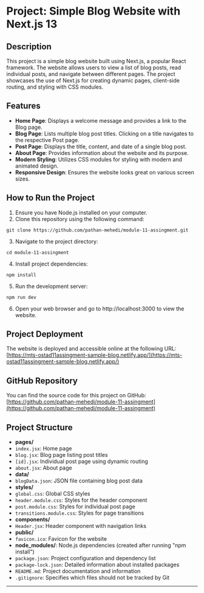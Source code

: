 # Project: Simple Blog Website with Next.js 13

## Description
This project is a simple blog website built using Next.js, a popular React framework. The website allows users to view a list of blog posts, read individual posts, and navigate between different pages. The project showcases the use of Next.js for creating dynamic pages, client-side routing, and styling with CSS modules.

## Features
- **Home Page**: Displays a welcome message and provides a link to the Blog page.
- **Blog Page**: Lists multiple blog post titles. Clicking on a title navigates to the respective Post page.
- **Post Page**: Displays the title, content, and date of a single blog post.
- **About Page**: Provides information about the website and its purpose.
- **Modern Styling**: Utilizes CSS modules for styling with modern and animated design.
- **Responsive Design**: Ensures the website looks great on various screen sizes.

## How to Run the Project
1. Ensure you have Node.js installed on your computer.
2. Clone this repository using the following command:

```
git clone https://github.com/pathan-mehedi/module-11-assingment.git

```

3. Navigate to the project directory:
```
cd module-11-assingment

```

4. Install project dependencies:

```
npm install
```

5. Run the development server:

```
npm run dev
```

6. Open your web browser and go to http://localhost:3000 to view the website.

## Project Deployment
The website is deployed and accessible online at the following URL:
[https://mts-ostad11assingment-sample-blog.netlify.app/](https://mts-ostad11assingment-sample-blog.netlify.app/)

## GitHub Repository
You can find the source code for this project on GitHub:
[https://github.com/pathan-mehedi/module-11-assingment](https://github.com/pathan-mehedi/module-11-assingment)

## Project Structure
- **pages/**
- `index.jsx`: Home page
- `blog.jsx`: Blog page listing post titles
- `[id].jsx`: Individual post page using dynamic routing
- `about.jsx`: About page
- **data/**
- `blogData.json`: JSON file containing blog post data
- **styles/**
- `global.css`: Global CSS styles
- `header.module.css`: Styles for the header component
- `post.module.css`: Styles for individual post page
- `transitions.module.css`: Styles for page transitions
- **components/**
- `Header.jsx`: Header component with navigation links
- **public/**
- `favicon.ico`: Favicon for the website
- **node_modules/**: Node.js dependencies (created after running "npm install")
- `package.json`: Project configuration and dependency list
- `package-lock.json`: Detailed information about installed packages
- `README.md`: Project documentation and information
- `.gitignore`: Specifies which files should not be tracked by Git

---